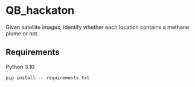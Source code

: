 # QB_hackaton
Given satellite images, identify  whether each location contains a methane plume or not.

## Requirements 
Python 3.10
```bash
pip install -r requirements.txt
```

